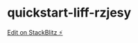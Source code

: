# quickstart-liff-rzjesy

[Edit on StackBlitz ⚡️](https://stackblitz.com/edit/quickstart-liff-rzjesy)